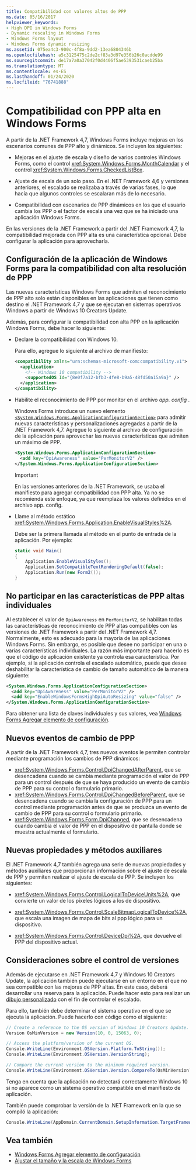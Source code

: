 ```yaml
---
title: Compatibilidad con valores altos de PPP
ms.date: 05/16/2017
helpviewer_keywords:
- High DPI in Windows Forms
- Dynamic rescaling in Windows Forms
- Windows Forms layout
- Windows Forms dynamic resizing
ms.assetid: 075ea4c3-900c-4f8a-9dd2-13ea6804346b
ms.openlocfilehash: a5c3125475c2de2cf83a3d97e356b26c0acdde99
ms.sourcegitcommit: de17a7a0a37042f0d4406f5ae5393531caeb25ba
ms.translationtype: MT
ms.contentlocale: es-ES
ms.lasthandoff: 01/24/2020
ms.locfileid: "76741888"
---
```

# <a name="high-dpi-support-in-windows-forms"></a>Compatibilidad con PPP alta en Windows Forms

A partir de la .NET Framework 4,7, Windows Forms incluye mejoras en los escenarios comunes de PPP alto y dinámicos. Se incluyen los siguientes:

- Mejoras en el ajuste de escala y diseño de varios controles Windows Forms, como el control <xref:System.Windows.Forms.MonthCalendar> y el control <xref:System.Windows.Forms.CheckedListBox>.

- Ajuste de escala de un solo paso.  En el .NET Framework 4,6 y versiones anteriores, el escalado se realizaba a través de varias fases, lo que hacía que algunos controles se escalaran más de lo necesario.

- Compatibilidad con escenarios de PPP dinámicos en los que el usuario cambia los PPP o el factor de escala una vez que se ha iniciado una aplicación Windows Forms.

En las versiones de la .NET Framework a partir del .NET Framework 4,7, la compatibilidad mejorada con PPP alta es una característica opcional. Debe configurar la aplicación para aprovecharla.

## <a name="configuring-your-windows-forms-app-for-high-dpi-support"></a>Configuración de la aplicación de Windows Forms para la compatibilidad con alta resolución de PPP

Las nuevas características Windows Forms que admiten el reconocimiento de PPP alto solo están disponibles en las aplicaciones que tienen como destino el .NET Framework 4,7 y que se ejecutan en sistemas operativos Windows a partir de Windows 10 Creators Update.

Además, para configurar la compatibilidad con alta PPP en la aplicación Windows Forms, debe hacer lo siguiente:

- Declare la compatibilidad con Windows 10.

  Para ello, agregue lo siguiente al archivo de manifiesto:

  ```xml
  <compatibility xmlns="urn:schemas-microsoft-com:compatibility.v1">
    <application>
      <!-- Windows 10 compatibility -->
      <supportedOS Id="{8e0f7a12-bfb3-4fe8-b9a5-48fd50a15a9a}" />
    </application>
  </compatibility>
  ```

- Habilite el reconocimiento de PPP por monitor en el archivo *app. config* .

  Windows Forms introduce un nuevo elemento [`<System.Windows.Forms.ApplicationConfigurationSection>`](../configure-apps/file-schema/winforms/index.md) para admitir nuevas características y personalizaciones agregadas a partir de la .NET Framework 4,7. Agregue lo siguiente al archivo de configuración de la aplicación para aprovechar las nuevas características que admiten un máximo de PPP.

  ```xml
  <System.Windows.Forms.ApplicationConfigurationSection>
    <add key="DpiAwareness" value="PerMonitorV2" />
  </System.Windows.Forms.ApplicationConfigurationSection>
  ```

  > [!IMPORTANT]
  > En las versiones anteriores de la .NET Framework, se usaba el manifiesto para agregar compatibilidad con PPP alta. Ya no se recomienda este enfoque, ya que reemplaza los valores definidos en el archivo app. config.

- Llame al método estático <xref:System.Windows.Forms.Application.EnableVisualStyles%2A>.

  Debe ser la primera llamada al método en el punto de entrada de la aplicación. Por ejemplo:

  ```csharp
  static void Main()
  {
      Application.EnableVisualStyles();
      Application.SetCompatibleTextRenderingDefault(false);
      Application.Run(new Form2());
  }
  ```

## <a name="opting-out-of-individual-high-dpi-features"></a>No participar en las características de PPP altas individuales

Al establecer el valor de `DpiAwareness` en `PerMonitorV2`, se habilitan todas las características de reconocimiento de PPP altas compatibles con las versiones de .NET Framework a partir del .NET Framework 4,7. Normalmente, esto es adecuado para la mayoría de las aplicaciones Windows Forms. Sin embargo, es posible que desee no participar en una o varias características individuales. La razón más importante para hacerlo es que el código de aplicación existente ya controla esa característica.  Por ejemplo, si la aplicación controla el escalado automático, puede que desee deshabilitar la característica de cambio de tamaño automático de la manera siguiente:

```xml
<System.Windows.Forms.ApplicationConfigurationSection>
  <add key="DpiAwareness" value="PerMonitorV2" />
  <add key="EnableWindowsFormsHighDpiAutoResizing" value="false" />
</System.Windows.Forms.ApplicationConfigurationSection>
```

Para obtener una lista de claves individuales y sus valores, vea [Windows Forms Agregar elemento de configuración](../configure-apps/file-schema/winforms/windows-forms-add-configuration-element.md).

## <a name="new-dpi-change-events"></a>Nuevos eventos de cambio de PPP

A partir de la .NET Framework 4,7, tres nuevos eventos le permiten controlar mediante programación los cambios de PPP dinámicos:

- <xref:System.Windows.Forms.Control.DpiChangedAfterParent>, que se desencadena cuando se cambia mediante programación el valor de PPP para un control después de que se haya producido un evento de cambio de PPP para su control o formulario primario.
- <xref:System.Windows.Forms.Control.DpiChangedBeforeParent>, que se desencadena cuando se cambia la configuración de PPP para un control mediante programación antes de que se produzca un evento de cambio de PPP para su control o formulario primario.
- <xref:System.Windows.Forms.Form.DpiChanged>, que se desencadena cuando cambia el valor de PPP en el dispositivo de pantalla donde se muestra actualmente el formulario.

## <a name="new-helper-methods-and-properties"></a>Nuevas propiedades y métodos auxiliares

El .NET Framework 4,7 también agrega una serie de nuevas propiedades y métodos auxiliares que proporcionan información sobre el ajuste de escala de PPP y permiten realizar el ajuste de escala de PPP. Se incluyen los siguientes:

- <xref:System.Windows.Forms.Control.LogicalToDeviceUnits%2A>, que convierte un valor de los píxeles lógicos a los de dispositivo.

- <xref:System.Windows.Forms.Control.ScaleBitmapLogicalToDevice%2A>, que escala una imagen de mapa de bits al ppp lógico para un dispositivo.

- <xref:System.Windows.Forms.Control.DeviceDpi%2A>, que devuelve el PPP del dispositivo actual.

## <a name="versioning-considerations"></a>Consideraciones sobre el control de versiones

Además de ejecutarse en .NET Framework 4,7 y Windows 10 Creators Update, la aplicación también puede ejecutarse en un entorno en el que no sea compatible con las mejoras de PPP altas. En este caso, deberá desarrollar una reserva para la aplicación. Puede hacer esto para realizar un [dibujo personalizado](./controls/user-drawn-controls.md) con el fin de controlar el escalado.

Para ello, también debe determinar el sistema operativo en el que se ejecuta la aplicación. Puede hacerlo con código como el siguiente:

```csharp
// Create a reference to the OS version of Windows 10 Creators Update.
Version OsMinVersion = new Version(10, 0, 15063, 0);

// Access the platform/version of the current OS.
Console.WriteLine(Environment.OSVersion.Platform.ToString());
Console.WriteLine(Environment.OSVersion.VersionString);

// Compare the current version to the minimum required version.
Console.WriteLine(Environment.OSVersion.Version.CompareTo(OsMinVersion));
```

Tenga en cuenta que la aplicación no detectará correctamente Windows 10 si no aparece como un sistema operativo compatible en el manifiesto de aplicación.

También puede comprobar la versión de la .NET Framework en la que se compiló la aplicación:

```csharp
Console.WriteLine(AppDomain.CurrentDomain.SetupInformation.TargetFrameworkName);
```

## <a name="see-also"></a>Vea también

- [Windows Forms Agregar elemento de configuración](../configure-apps/file-schema/winforms/windows-forms-add-configuration-element.md)
- [Ajustar el tamaño y la escala de Windows Forms](adjusting-the-size-and-scale-of-windows-forms.md)
